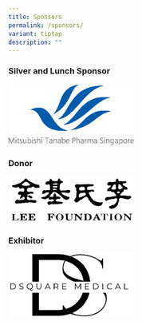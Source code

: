 ```yaml
---
title: Sponsors
permalink: /sponsors/
variant: tiptap
description: ""
---
```

<h3>Silver and Lunch Sponsor</h3>
<p></p>
<div class="isomer-image-wrapper">
<img style="width: 50%;" height="auto" width="100%" alt="" src="/images/MTPS_Mark_Logo_Vertical_RGB.jpg">
</div>
<h3>Donor</h3>
<div class="isomer-image-wrapper">
<img style="width: 50%;" height="auto" width="100%" alt="" src="/images/SMHC 2023/Lee_Foundation_Logo.png">
</div>
<h3>Exhibitor</h3>
<p></p>
<div class="isomer-image-wrapper">
<img style="width: 50%;" height="auto" width="100%" alt="" src="/images/Dsquared_Medical_logo_v1.jpg">
</div>
<p></p>